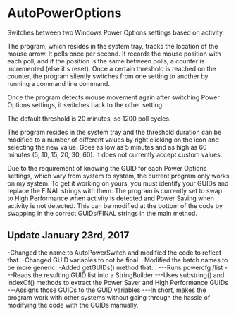 # AutoPowerOptions
Switches between two Windows Power Options settings based on activity.

The program, which resides in the system tray, tracks the location of the mouse arrow. It polls once per second. It records the mouse position with each poll, and if the position is the same between polls, a counter is incremented (else it's reset). Once a certain threshold is reached on the counter, the program silently switches from one setting to another by running a command line command.

Once the program detects mouse movement again after switching Power Options settings, it switches back to the other setting.

The default threshold is 20 minutes, so 1200 poll cycles.

The program resides in the system tray and the threshold duration can be modified to a number of different values by right clicking on the icon and selecting the new value. Goes as low as 5 minutes and as high as 60 minutes (5, 10, 15, 20, 30, 60). It does not currently accept custom values.

Due to the requirement of knowing the GUID for each Power Options settings, which vary from system to system, the current program only works on my system. To get it working on yours, you must identify your GUIDs and replace the FINAL strings with them. The program is currently set to swap to High Performance when activity is detected and Power Saving when activity is not detected. This can be modified at the bottom of the code by swapping in the correct GUIDs/FINAL strings in the main method.

Update January 23rd, 2017
-----
-Changed the name to AutoPowerSwitch and modified the code to reflect that.
-Changed GUID variables to not be final.
-Modified the batch names to be more generic.
-Added getGUIDs() method that...
---Runs powercfg /list
---Reads the resulting GUID list into a StringBuilder
---Uses substring() and indexOf() methods to extract the Power Saver and High Performance GUIDs
---Assigns those GUIDs to the GUID variables
---In short, makes the program work with other systems without going through the hassle of modifying the code with the GUIDs manually.
